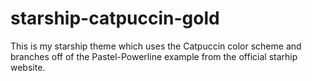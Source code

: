 # starship-catpuccin-gold
This is my starship theme which uses the Catpuccin color scheme and branches off of the Pastel-Powerline example from the official starhip website.
